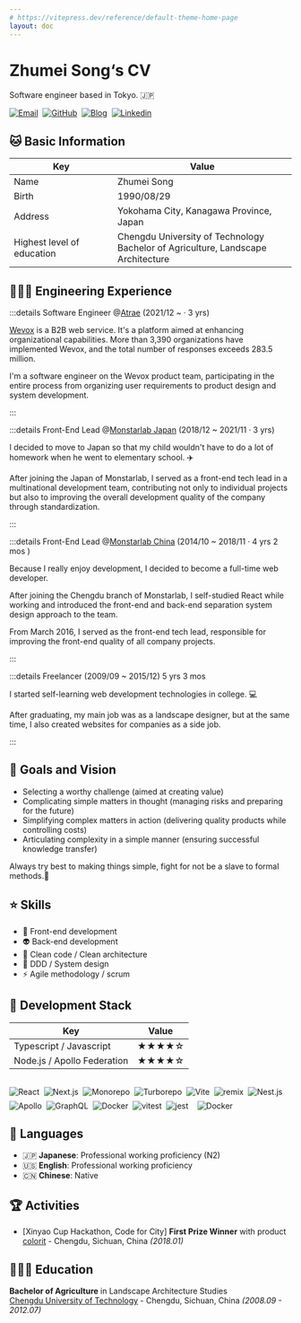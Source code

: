 ```yaml
---
# https://vitepress.dev/reference/default-theme-home-page
layout: doc
---
```


# Zhumei Song‘s CV

Software engineer based in Tokyo. 🇯🇵

<div style=" display:flex; gap: 8px; flex-warp: wrap;">
<a href="mailto:zhumeisongsong@gmail.com" target="_blank"><img alt="Email" src="https://img.shields.io/badge/email-444.svg?&logo=Gmail&logoColor=red&style=for-the-badge" /></a>
<a href="https://github.com/zhumeisongsong" target="_blank"><img alt="GitHub" src="https://img.shields.io/badge/zhumeisongsong-333.svg?&logo=Github&logoColor=white&style=for-the-badge" /></a>
<a href="https://zhumeisongsong.github.io/blog" target="_blank"><img alt="Blog" src="https://img.shields.io/badge/Song's%20Blog-6c3485.svg?&style=for-the-badge&logo=Next.js&logoColor=white" /></a>
<a href="https://www.linkedin.com/in/zhumei-song-a9041a1bb" target="_blank"><img alt="Linkedin" src="https://img.shields.io/badge/linkdin-0a66c2.svg?&style=for-the-badge&logo=linkedin&logoColor=white" /></a>
</div>

## 🐱 Basic Information

| Key                        | Value                                                                                  |
| -------------------------- | -------------------------------------------------------------------------------------- |
| Name                       | Zhumei Song                                                                            |
| Birth                      | 1990/08/29                                                                             |
| Address                    | Yokohama City, Kanagawa Province, Japan                                                |
| Highest level of education | Chengdu University of Technology <br/> Bachelor of Agriculture, Landscape Architecture |

## 👩🏼‍💻 Engineering Experience

:::details Software Engineer @[Atrae](https://atrae.co.jp/) (2021/12 ~ · 3 yrs)

[Wevox](https://get.wevox.io/) is a B2B web service. It's a platform aimed at enhancing organizational capabilities. More than 3,390 organizations have implemented Wevox, and the total number of responses exceeds 283.5 million.

I'm a software engineer on the Wevox product team, participating in the entire process from organizing user requirements to product design and system development.

:::

:::details Front-End Lead @[Monstarlab Japan](https://monstar-lab.com/jp) (2018/12 ~ 2021/11 · 3 yrs)

I decided to move to Japan so that my child wouldn't have to do a lot of homework when he went to elementary school. ✈️

After joining the Japan of Monstarlab, I served as a front-end tech lead in a multinational development team, contributing not only to individual projects but also to improving the overall development quality of the company through standardization.

:::

:::details Front-End Lead @[Monstarlab China](https://www.monstar-lab.com.cn/) (2014/10 ~ 2018/11 · 4 yrs 2 mos )

Because I really enjoy development, I decided to become a full-time web developer.

After joining the Chengdu branch of Monstarlab, I self-studied React while working and introduced the front-end and back-end separation system design approach to the team. 

From March 2016, I served as the front-end tech lead, responsible for improving the front-end quality of all company projects.

:::

:::details Freelancer (2009/09 ~ 2015/12) 5 yrs 3 mos

I started self-learning web development technologies in college. 💻

After graduating, my main job was as a landscape designer, but at the same time, I also created websites for companies as a side job.

:::

## 🎨 Goals and Vision

- Selecting a worthy challenge (aimed at creating value)
- Complicating simple matters in thought (managing risks and preparing for the future)
- Simplifying complex matters in action (delivering quality products while controlling costs)
- Articulating complexity in a simple manner (ensuring successful knowledge transfer)

Always try best to making things simple, fight for not be a slave to formal methods.💪

## ⭐ Skills

- 💄 Front-end development
- 👽 Back-end development
- 🧱 Clean code / Clean architecture
- 👷 DDD / System design
- ⚡️ Agile methodology / scrum

## 🌈 Development Stack

| Key                         | Value |
| --------------------------- | ----- |
| Typescript / Javascript     | ★★★★☆ |
| Node.js / Apollo Federation | ★★★★☆ |

<div style=" display:flex; gap: 8px; flex-wrap: wrap; padding-top: 16px;">
<img alt="React" src="https://img.shields.io/badge/-React-45b8d8?style=for-the-badge&logo=react&logoColor=white" />
<img alt="Next.js" src="https://img.shields.io/badge/-next.js-444?style=for-the-badge&logo=react&logoColor=white" />
<img alt="Monorepo" src="https://img.shields.io/badge/-Monorepo-0ea5e9?style=for-the-badge&logo=nx&logoColor=white" />
<img alt="Turborepo" src="https://img.shields.io/badge/-Turborepo-3b82f6?style=for-the-badge&logo=Turborepo&logoColor=white" />
<img alt="Vite" src="https://img.shields.io/badge/-Vite-a8b1ff?style=for-the-badge&logo=Vite&logoColor=white" /><img alt="remix" src="https://img.shields.io/badge/-remix-3defe9?style=for-the-badge&logo=remix&logoColor=white" /><img alt="Nest.js" src="https://img.shields.io/badge/nestjs-E0234E?style=for-the-badge&logo=nestjs&logoColor=white"><img alt="Apollo" src="https://img.shields.io/badge/-Apollo%20GraphQL-311C87?style=for-the-badge&logo=apollo-graphql&logoColor=white" />
<img alt="GraphQL" src="https://img.shields.io/badge/-GraphQL-E10098?style=for-the-badge&logo=graphql&logoColor=white" /><img alt="Docker" src="https://img.shields.io/badge/-Docker-46a2f1?style=for-the-badge&logo=docker&logoColor=white" />
<img alt="vitest" src="https://img.shields.io/badge/-vitest-acd268?style=for-the-badge&logo=vitest&logoColor=white" />
<img alt="jest" src="https://img.shields.io/badge/-jest-15c213?style=for-the-badge&logo=jest&logoColor=white" />
<img alt="" src="https://img.shields.io/badge/-storybook-eb5685?style=for-the-badge&logo=storybook&logoColor=white" />
<img alt="Docker" src="https://img.shields.io/badge/-Docker-46a2f1?style=for-the-badge&logo=docker&logoColor=white" />
</div>

## 💬 Languages

- 🇯🇵 **Japanese**: Professional working proficiency (N2)
- 🇺🇸 **English**: Professional working proficiency
- 🇨🇳 **Chinese**: Native

## 🏆 Activities

- [Xinyao Cup Hackathon, Code for City] **First Prize Winner** with product [colorit](https://github.com/git-hacker/colorit) - Chengdu, Sichuan, China _(2018.01)_

## 👩🏼‍🎓 Education

**Bachelor of Agriculture** in Landscape Architecture Studies <br/>
[Chengdu University of Technology](https://www.cdut.edu.cn/) - Chengdu, Sichuan, China _(2008.09 - 2012.07)_
